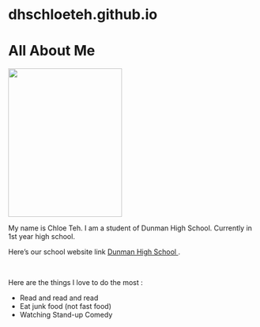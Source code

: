 # dhschloeteh.github.io

<!DOCTYPE html>
<html>
<link rel="stylesheet" type="text/css" href="style.css"> 
<body>
<h1> All About Me</h1>
<img src="https://dhis.dhs.sg/data/photos/861507B0-5E0C-43A4-90F6-2D0DB9AA0055.jpg" height="300" width="230"/>
<p>
My name is Chloe Teh. I am a student of Dunman High School. Currently in 1st year high school. </p>
<p>
Here’s our school website link <a href ="www.dhs.sg"> Dunman High School  </a>. </p>
<br>
<p>Here are the things I love to do the most : </p> 
<ul>
<li>Read and read and read</li>
<li>Eat junk food (not fast food)</li>
<li>Watching Stand-up Comedy</li>
</ul>
</body>
</html>

